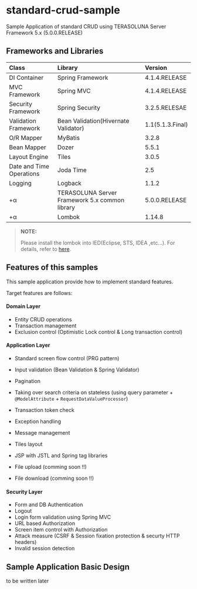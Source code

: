 # standard-crud-sample
Sample Application of standard CRUD using TERASOLUNA Server Framework 5.x (5.0.0.RELEASE)

## Frameworks and Libraries

|Class|Library|Version|
|:---|:---|:---|
|DI Container|Spring Framework|4.1.4.RELEASE|
|MVC Framework|Spring MVC|4.1.4.RELEASE|
|Security Framework|Spring Security|3.2.5.RELESAE|
|Validation Framework|Bean Validation(Hivernate Validator)|1.1(5.1.3.Final)|
|O/R Mapper|MyBatis|3.2.8|
|Bean Mapper|Dozer|5.5.1|
|Layout Engine|Tiles|3.0.5|
|Date and Time Operations|Joda Time|2.5|
|Logging|Logback|1.1.2|
|+α|TERASOLUNA Server Framework 5.x common library|5.0.0.RELEASE|
|+α|Lombok|1.14.8|

> **NOTE:**
>
> Please install the lombok into  IED(Eclipse, STS, IDEA ,etc...). For details, refer to [here](http://projectlombok.org/download.html).

## Features of this samples
This sample application provide how to implement standard features.

Target features are follows:

#### Domain Layer
* Entity CRUD operations
* Transaction management
* Exclusion control (Optimistic Lock control & Long transaction control)

#### Application Layer
* Standard screen flow control (PRG pattern)
* Input validation (Bean Validation & Spring Validator)
* Pagination
* Taking over search criteria on stateless (using query parameter + `@ModelAttribute` + `RequestDataValueProcessor`)
* Transaction token check
* Exception handling
* Message management
* Tiles layout
* JSP with JSTL and Spring tag libraries

* File upload (comming soon !!)
* File download (comming soon !!)

#### Security Layer
* Form and DB Authentication
* Logout
* Login form validation using Spring MVC
* URL based Authorization
* Screen item control with Authorization 
* Attack measure (CSRF & Session fixation protection & securty HTTP headers)
* Invalid session detection


## Sample Application Basic Design

to be written later

